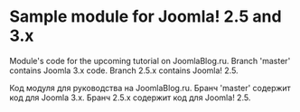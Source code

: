 Sample module for Joomla! 2.5 and 3.x
====================
Module's code for the upcoming tutorial on JoomlaBlog.ru. Branch 'master' contains Joomla 3.x code. Branch 2.5.x contains Joomla! 2.5.

Код модуля для руководства на JoomlaBlog.ru. Бранч 'master' содержит код для Joomla 3.x. Бранч 2.5.x содержит код для Joomla! 2.5.
